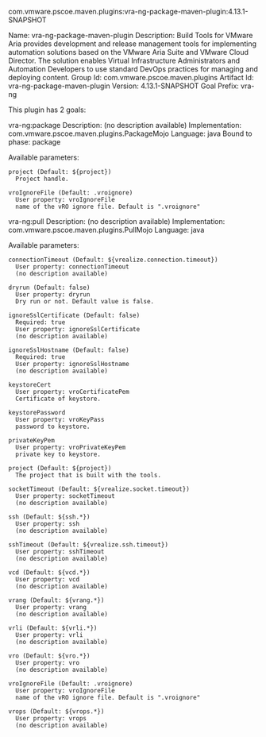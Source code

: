 com.vmware.pscoe.maven.plugins:vra-ng-package-maven-plugin:4.13.1-SNAPSHOT

Name: vra-ng-package-maven-plugin
Description: Build Tools for VMware Aria provides development and release
  management tools for implementing automation solutions based on the VMware
  Aria Suite and VMware Cloud Director. The solution enables Virtual
  Infrastructure Administrators and Automation Developers to use standard
  DevOps practices for managing and deploying content.
Group Id: com.vmware.pscoe.maven.plugins
Artifact Id: vra-ng-package-maven-plugin
Version: 4.13.1-SNAPSHOT
Goal Prefix: vra-ng

This plugin has 2 goals:

vra-ng:package
  Description: (no description available)
  Implementation: com.vmware.pscoe.maven.plugins.PackageMojo
  Language: java
  Bound to phase: package

  Available parameters:

    project (Default: ${project})
      Project handle.

    vroIgnoreFile (Default: .vroignore)
      User property: vroIgnoreFile
      name of the vRO ignore file. Default is ".vroignore"

vra-ng:pull
  Description: (no description available)
  Implementation: com.vmware.pscoe.maven.plugins.PullMojo
  Language: java

  Available parameters:

    connectionTimeout (Default: ${vrealize.connection.timeout})
      User property: connectionTimeout
      (no description available)

    dryrun (Default: false)
      User property: dryrun
      Dry run or not. Default value is false.

    ignoreSslCertificate (Default: false)
      Required: true
      User property: ignoreSslCertificate
      (no description available)

    ignoreSslHostname (Default: false)
      Required: true
      User property: ignoreSslHostname
      (no description available)

    keystoreCert
      User property: vroCertificatePem
      Certificate of keystore.

    keystorePassword
      User property: vroKeyPass
      password to keystore.

    privateKeyPem
      User property: vroPrivateKeyPem
      private key to keystore.

    project (Default: ${project})
      The project that is built with the tools.

    socketTimeout (Default: ${vrealize.socket.timeout})
      User property: socketTimeout
      (no description available)

    ssh (Default: ${ssh.*})
      User property: ssh
      (no description available)

    sshTimeout (Default: ${vrealize.ssh.timeout})
      User property: sshTimeout
      (no description available)

    vcd (Default: ${vcd.*})
      User property: vcd
      (no description available)

    vrang (Default: ${vrang.*})
      User property: vrang
      (no description available)

    vrli (Default: ${vrli.*})
      User property: vrli
      (no description available)

    vro (Default: ${vro.*})
      User property: vro
      (no description available)

    vroIgnoreFile (Default: .vroignore)
      User property: vroIgnoreFile
      name of the vRO ignore file. Default is ".vroignore"

    vrops (Default: ${vrops.*})
      User property: vrops
      (no description available)

